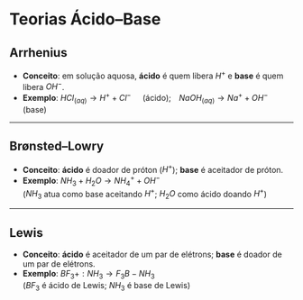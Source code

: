 # Teorias Ácido–Base  

## Arrhenius  
- **Conceito**: em solução aquosa, **ácido** é quem libera $H^+$ e **base** é quem libera $OH^-$.  
- **Exemplo**: $HCl_{(aq)} \rightarrow H^+ + Cl^- \quad$ (ácido); $NaOH_{(aq)} \rightarrow Na^+ + OH^- \quad$ (base)  

---

## Brønsted–Lowry  
- **Conceito**: **ácido** é doador de próton ($H^+$); **base** é aceitador de próton.  
- **Exemplo**: $NH_3 + H_2O \rightarrow NH_4^+ + OH^- \quad$  
  ($NH_3$ atua como base aceitando $H^+$; $H_2O$ como ácido doando $H^+$)  

---

## Lewis  
- **Conceito**: **ácido** é aceitador de um par de elétrons; **base** é doador de um par de elétrons.  
- **Exemplo**: $BF_3 + :NH_3 \rightarrow F_3B{-}NH_3 \quad$  
  ($BF_3$ é ácido de Lewis; $NH_3$ é base de Lewis)  
